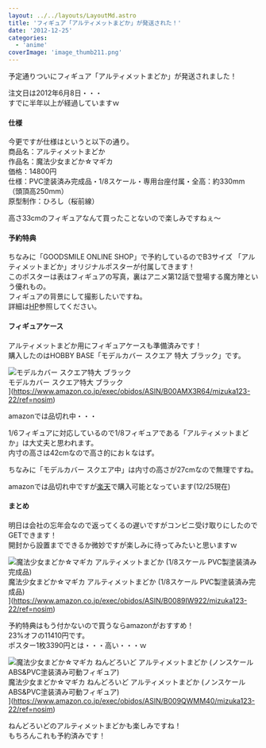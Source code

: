 ```yaml
---
layout: ../../layouts/LayoutMd.astro
title: 'フィギュア「アルティメットまどか」が発送された！'
date: '2012-12-25'
categories:
  - 'anime'
coverImage: 'image_thumb211.png'
---
```


予定通りついにフィギュア「アルティメットまどか」が発送されました！

注文日は2012年6月8日・・・  
すでに半年以上が経過していますｗ

#### 仕様

今更ですが仕様はというと以下の通り。  
商品名：アルティメットまどか  
作品名：魔法少女まどか☆マギカ  
価格：14800円  
仕様：PVC塗装済み完成品・1/8スケール・専用台座付属・全高：約330mm（頭頂高250mm）  
原型制作：ひろし（桜前線）

高さ33cmのフィギュアなんて買ったことないので楽しみですねぇ～

#### 予約特典

ちなみに「GOODSMILE ONLINE SHOP」で予約しているのでB3サイズ 「アルティメットまどか」オリジナルポスターが付属してきます！  
このポスターは表はフィギュアの写真，裏はアニメ第12話で登場する魔方陣という優れもの。  
フィギュアの背景にして撮影したいですね。  
詳細は[HP](http://www.goodsmile.info/post/ja/3421/%E3%82%A2%E3%83%AB%E3%83%86%E3%82%A3%E3%83%A1%E3%83%83%E3%83%88%E3%81%BE%E3%81%A9%E3%81%8B+%E4%BA%88%E7%B4%84%E3%82%AD%E3%83%A3%E3%83%B3%E3%83%9A%E3%83%BC%E3%83%B3.html)参照してください。

#### フィギュアケース

アルティメットまどか用にフィギュアケースも準備済みです！  
購入したのはHOBBY BASE「モデルカバー スクエア 特大 ブラック」です。

![モデルカバー スクエア特大 ブラック](/archive/images/no-image-no-ciu._AA160_.gif)  
モデルカバー スクエア特大 ブラック  
](https://www.amazon.co.jp/exec/obidos/ASIN/B00AMX3R64/mizuka123-22/ref=nosim)

amazonでは品切れ中・・・

1/6フィギュアに対応しているので1/8フィギュアである「アルティメットまどか」は大丈夫と思われます。  
内寸の高さは42cmなので高さ的におｋなはず。

ちなみに「モデルカバー スクエア中」は内寸の高さが27cmなので無理ですね。

amazonでは品切れ中ですが[楽天](http://hb.afl.rakuten.co.jp/hgc/108937b3.5e75690d.108937b4.2c23cedd/?pc=http%3a%2f%2fitem.rakuten.co.jp%2fyellowsubmarine%2f4534966091339%2f%3fscid%3daf_link_txt&m=http%3a%2f%2fm.rakuten.co.jp%2fyellowsubmarine%2fn%2f4534966091339)で購入可能となっています(12/25現在)

#### まとめ

明日は会社の忘年会なので返ってくるの遅いですがコンビニ受け取りにしたのでGETできます！  
開封から設置までできるか微妙ですが楽しみに待ってみたいと思いますｗ

![魔法少女まどか☆マギカ アルティメットまどか (1/8スケール PVC製塗装済み完成品)](/archive/images/51vSYmlo35L._SL160_.jpg)  
魔法少女まどか☆マギカ アルティメットまどか (1/8スケール PVC製塗装済み完成品)  
](https://www.amazon.co.jp/exec/obidos/ASIN/B0089IW922/mizuka123-22/ref=nosim)

予約特典はもう付かないので買うならamazonがおすすめ！  
23%オフの11410円です。  
ポスター1枚3390円とは・・・高い・・・ｗ

![魔法少女まどか☆マギカ ねんどろいど アルティメットまどか (ノンスケール ABS&PVC塗装済み可動フィギュア)](/archive/images/51zIXz1D%2B-L._SL160_.jpg)  
魔法少女まどか☆マギカ ねんどろいど アルティメットまどか (ノンスケール ABS&PVC塗装済み可動フィギュア)  
](https://www.amazon.co.jp/exec/obidos/ASIN/B009QWMM40/mizuka123-22/ref=nosim)

ねんどろいどのアルティメットまどかも楽しみですね！  
もちろんこれも予約済みです！
